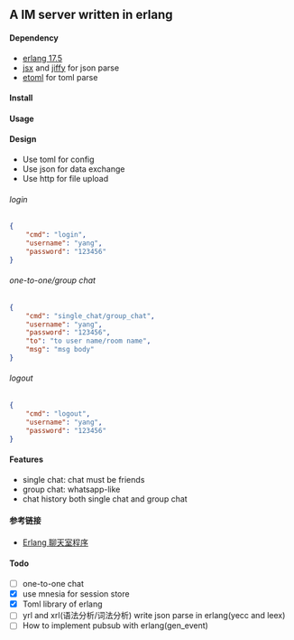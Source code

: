 ## A IM server written in erlang

#### Dependency

* [erlang 17.5](http://www.erlang.org/)
* [jsx](https://github.com/talentdeficit/jsx) and [jiffy](https://github.com/davisp/jiffy) for json parse
* [etoml](https://github.com/kalta/etoml) for toml parse

#### Install

#### Usage

#### Design

* Use toml for config
* Use json for data exchange
* Use http for file upload

###### login

```json
{
    "cmd": "login",
    "username": "yang",
    "password": "123456"
}
```

###### one-to-one/group chat

```json
{
    "cmd": "single_chat/group_chat",
    "username": "yang",
    "password": "123456",
    "to": "to user name/room name",
    "msg": "msg body"
}
```

###### logout

```json
{
    "cmd": "logout",
    "username": "yang",
    "password": "123456"
}
```

#### Features

* single chat: chat must be friends
* group chat: whatsapp-like
* chat history both single chat and group chat

#### 参考链接

* [Erlang 聊天室程序](http://www.cnblogs.com/yjl49/archive/2012/02/24/2371920.html)

#### Todo

- [ ] one-to-one chat
- [x] use mnesia for session store
- [x] Toml library of erlang
- [ ] yrl and xrl(语法分析/词法分析) write json parse in erlang(yecc and leex)
- [ ] How to implement pubsub with erlang(gen_event)
